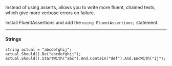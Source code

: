 Instead of using asserts, allows you to write more fluent, chained tests, which give more verbose errors on failure.

Install FluentAssertions and add the `using FluentAssertions;` statement.

---

#### Strings

```
string actual = "abcdefghij";
actual.Should().Be("abcdefghij");
actual.Should().StartWith("abc").And.Contain("def").And.EndWith("ij");
```

